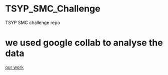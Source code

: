 # TSYP_SMC_Challenge
TSYP SMC challenge repo

# we used google collab to analyse the data
[our work](https://l.messenger.com/l.php?u=https%3A%2F%2Fcolab.research.google.com%2Fdrive%2F1B7EO2KKPb3lEQMZCh-FRJCQSY_pYLRJr%3Fusp%3Dsharing&h=AT37ADFpuw-bRwO9tJmzghrUpAs19Ckbsgg6vPKhGEPdKzhGxyeA0OQQgtjscBm5WbCA7TTci14hflgNviNLz2nHejWJekIKoQs67_WWrut0Wmwybp72eD_eRZmrbBc65lcPrQ)
